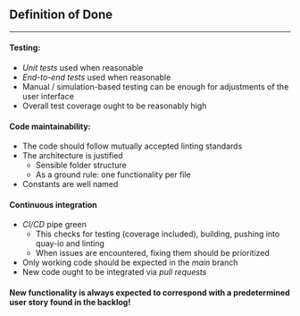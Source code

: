 ## Definition of Done

---

#### Testing:
- *Unit tests* used when reasonable
- *End-to-end tests* used when reasonable
- Manual / simulation-based testing can be enough for adjustments of the user interface
- Overall test coverage ought to be reasonably high

#### Code maintainability:
- The code should follow mutually accepted linting standards
- The architecture is justified
  - Sensible folder structure
  - As a ground rule: one functionality per file
- Constants are well named

#### Continuous integration
- *CI/CD* pipe green
  - This checks for testing (coverage included), building, pushing into quay-io and linting
  - When issues are encountered, fixing them should be prioritized
- Only working code should be expected in the *main* branch
- New code ought to be integrated via *pull requests*

#### New functionality is always expected to correspond with a predetermined user story found in the backlog!
